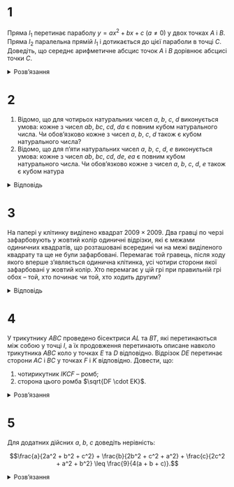 # 1
Пряма $l_1$ перетинає параболу $y = ax^2 + bx + c$ $(a \neq 0)$ у двох точках $A$ і $B$. Пряма $l_2$ паралельна прямій $l_1$ і дотикається до цієї параболи в точці $C$. Доведіть, що середнє арифметичне абсцис точок $A$ і $B$ дорівнює абсцисі точки $C$.
<details><summary>Розв’язання</summary>

Нехай рівняння прямої $l_1$ має вигляд $y = kx + d$. Тоді абсциси точок $A$ і $B$ визначаються рівністю:
$ax^2 + bx + c = kx + d$, тобто вони задовольняють квадратне рівняння, за умовою задачі воно має два розв’язки $x_1$, $x_2$, які за теоремою Вієта задовольняють умову $x_1 + x_2 = \frac{k - b}{a}$. Точка $C$ визначається таким самим рівнянням $ax^2 + bx + c = kd$; умовою, що пряма $l_2$ дотикається до параболи, є єдиність розв’язку цього рівняння, тобто точка $C$ є вершиною параболи $y = ax^2 + (b - k)x + (c - d)$. Її абсциса має координату $\frac{k-b}{2a} = \frac{x_1 + x_2}{2}$, що й треба було довести.
</details>

# 2
1. Відомо, що для чотирьох натуральних чисел $a$, $b$, $c$, $d$ виконується умова: кожне з чисел $ab$, $bc$, $cd$, $da$ є повним кубом натурального числа. Чи обов’язково кожне з чисел $a$, $b$, $c$, $d$ також є кубом натурального числа?
2. Відомо, що для п’яти натуральних чисел $a$, $b$, $c$, $d$, $e$ виконується умова: кожне з чисел $ab$, $bc$, $cd$, $de$, $ea$ є повним кубом натурального числа. Чи обов’язково кожне з чисел $a$, $b$, $c$, $d$, $e$ також є кубом натура
<details><summary>Відповідь</summary>

1. ні, не обов’язково;
2. так, обов’язково.
<details><summary>Розв’язання</summary>

1. приклад, що не обов’язково: $a = c = 2$, $b = d = 4$.
2. Покажемо, що якщо у натурального числа $n$ його квадрат $n^2$ є кубом деякого іншого натурального числа, то й саме число $n$ також є кубом декого натурального числа. Дійсно, розглянемо розклад числа $n$ на прості множники, тобто $n = p_1^{m_1} \dots p_k^{m_k}$, його квадрат – число $n^2 = p_1^{2m_1} \dots p_k^{2m_k}$, якщо воно є кубом натурального числа, то для кожного $i =\overline{1,k}$, то повинна виконуватись рівність $3\mid 2m_i$, що рівносильне умові $3 \mid m_i$, а це й означає, що число $n$ є кубом.

	Оскільки $\frac{ab\cdot cd \cdot ea}{bc\cdot de} = a^2 = a_1^3$, то й кожне з чисел $a$, $b$, $c$, $d$, $e$ є повним кубом.
</details></details>

# 3
На папері у клітинку виділено квадрат $2009 \times 2009$. Два гравці по черзі зафарбовують у жовтий колір одиничні відрізки, які є межами одиничних квадратів, що розташовані всередині чи на межі виділеного квадрату та ще не були зафарбовані. Перемагає той гравець, після ходу якого вперше з’являється одинична клітинка, усі чотири сторони якої зафарбовані у жовтий колір. Хто перемагає у цій грі при правильній грі обох – той, хто починає чи той, хто ходить другим?
<details><summary>Відповідь</summary>
Той, хто ходить другим.
<details><summary>Розв’язання</summary>

Другий гравець притримується такої стратегії у своїх ходах:
1. якщо він своїм ходом може пофарбувати останню сторону якої-небудь клітини, він це робить і тим самим перемагає;
2. на хід першого другий відповідає центральносиметричним чином.

Таким чином маємо, що
1. гра обов’язково закінчиться перемогою одного з гравців;
2. другий гравець завжди може зробити хід, який задовольняє наведеній вище стратегії.

Якщо припустити, що виграє перший гравець, то він своїм ходом фарбує четвертий відрізок у деякого одиничного квадрата. Припустимо, що це відрізок $AB$ (рис.4). Перед цим був хід другого, він повинен був зафарбувати один з відрізків $BC$, $CD$ та $DA$. Якщо він їх не фарбував, то вони вже зафарбовані, а тому він повинен сам зафарбувати своїм ходом відрізок $AB$ та закінчити гру на попередньому ході. Таким чином, він з своєї стратегії повинен фарбувати один з відрізків $BC$, $CD$ та $DA$. Але це означає, що центрально симетричний квадрат до $A'B'C'D'$ після хода першого має зафарбованими сторони $B'C'$, $C'D'$ та $D'A'$. Тому другий повинен (відповідно до стратегії) зафарбувати відрізок $A'B'$ і виграти гру, а не фарбувати один з відрізків $BC$, $CD$ та $DA$. Неважко переконатись, що й для центрального квадрата стратегія спрацьовує.
</details></details>

# 4
У трикутнику $ABC$ проведено бісектриси $AL$ та $BT$, які перетинаються між собою у точці $I$, а їх продовження перетинають описане навколо трикутника $ABC$ коло у точках $E$ та $D$ відповідно. Відрізок $DE$ перетинає сторони $AC$ і $BC$ у точках $F$ і $K$ відповідно. Довести, що:
1. чотирикутник $IKCF$ – ромб;
2. сторона цього ромба $\sqrt{DF \cdot EK}$.
<details><summary>Розв’язання</summary>

1. За властивостями кутів у колі $\angle CFK = \angle CFE = \frac{1}{2}(\angle CE + \angle AD) = \frac{1}{2}(\angle A + \angle B)$, аналогічно $\angle CKF =\frac{1}{2}(\angle A + \angle B)$, тобто $\triangle CKF$ – рівнобедрений, звідки $FC = KC$.

	Доведемо,що $IF \parallel KC$. Оскільки $\angle CAE = \angle LAB$, $\angle ABL = \angle AEC$, то $\triangle ALB \sim \triangle AEC$ за двома кутами, тому $\frac{AB}{AE} = \frac{BL}{CE} = \frac{AL}{AC}$, звідки $\frac{AE}{CE} = \frac{AB}{BL}$. Оскільки $BD$ бісектриса $\angle B$, то $ED$ – бісектриса $\angle CEA$, тому $\frac{AF}{CF} = \frac{AE}{CE} = \frac{AB}{BL} = \frac{AI}{IL}$. За теоремою, оберненою до теореми Фалеса, маємо, що $IF \parallel KC$. Повністю аналогічно, $IK \parallel CF$. Таким чином $IKCF$ паралелограм, а тому й ромб, бо має рівні суміжні сторони $FC = KC$.
2. $\triangle DFC \sim \triangle KEC$ за двома кутами, бо $\angle FCD = \angle KEC = \frac{1}{2} \angle B$, $\angle FDC = \angle KCE = \frac{1}{2} \angle A$. Тому $\frac{DF}{KC} = \frac{FC}{KE} \implies KC^2 = KC \cdot FC = DF \cdot KE$, що й потрібно було довести.
</details>

# 5
Для додатних дійсних $a$, $b$, $c$ доведіть нерівність:
```math
\frac{a}{2a^2 + b^2 + c^2} + \frac{b}{2b^2 + c^2 + a^2} + \frac{c}{2c^2 + a^2 + b^2} \leq \frac{9}{4(a + b + c)}.
```
<details><summary>Розв’язання</summary>

Застосовуючи нерівність трьох квадратів $a^2 + b^2 + c^2 \geq ab + bc + ca$ доведемо більш строгу нерівність $\frac{a}{(a+b)(a+c)} + \frac{b}{(b+c)(b+a)} + \frac{c}{(c+a)(c+b)} \leq \frac{9}{4(a + b + c)}$. Вона еквівалентна нерівності: $8(a+b+c)(ab+bc+ca) \leq 9(a+b)(b+c)(c+a)$, а це в свою чергу рівносильне нерівності $6abc \leq a^2b+a^2c+b^2a+b^2c+c^2a+c^2b$. Остання нерівність є безпосереднім наслідком нерівності між середніми для шести елементів.
</details>
